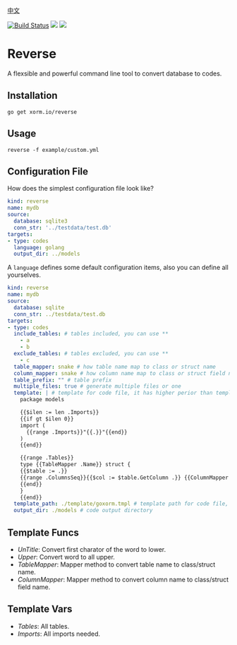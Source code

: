 [中文](README_CN.md)

[![Build Status](https://drone.gitea.com/api/badges/xorm/reverse/status.svg)](https://drone.gitea.com/xorm/reverse) [![](http://gocover.io/_badge/xorm.io/xorm)](https://gocover.io/xorm.io/reverse)
[![](https://goreportcard.com/badge/xorm.io/reverse)](https://goreportcard.com/report/xorm.io/reverse)

# Reverse

A flexsible and powerful command line tool to convert database to codes.

## Installation

```
go get xorm.io/reverse
```

## Usage

```
reverse -f example/custom.yml
```

## Configuration File

How does the simplest configuration file look like?

```yml
kind: reverse
name: mydb
source:
  database: sqlite3
  conn_str: '../testdata/test.db'
targets:
- type: codes
  language: golang
  output_dir: ../models
```

A `language` defines some default configuration items, also you can define all yourselves.

```yml
kind: reverse
name: mydb
source:
  database: sqlite
  conn_str: ../testdata/test.db
targets:
- type: codes
  include_tables: # tables included, you can use **
    - a
    - b
  exclude_tables: # tables excluded, you can use **
    - c
  table_mapper: snake # how table name map to class or struct name
  column_mapper: snake # how column name map to class or struct field name
  table_prefix: "" # table prefix
  multiple_files: true # generate multiple files or one
  template: | # template for code file, it has higher perior than template_path
    package models

    {{$ilen := len .Imports}}
    {{if gt $ilen 0}}
    import (
      {{range .Imports}}"{{.}}"{{end}}
    )
    {{end}}

    {{range .Tables}}
    type {{TableMapper .Name}} struct {
    {{$table := .}}
    {{range .ColumnsSeq}}{{$col := $table.GetColumn .}}	{{ColumnMapper $col.Name}}	{{Type $col}} `{{Tag $table $col}}`
    {{end}}
    }
    {{end}}
  template_path: ./template/goxorm.tmpl # template path for code file, it has higher perior than template field on language
  output_dir: ./models # code output directory
```

## Template Funcs

- *UnTitle*: Convert first charator of the word to lower.
- *Upper*: Convert word to all upper.
- *TableMapper*: Mapper method to convert table name to class/struct name.
- *ColumnMapper*: Mapper method to convert column name to class/struct field name.

## Template Vars

- *Tables*: All tables.
- *Imports*: All imports needed.

